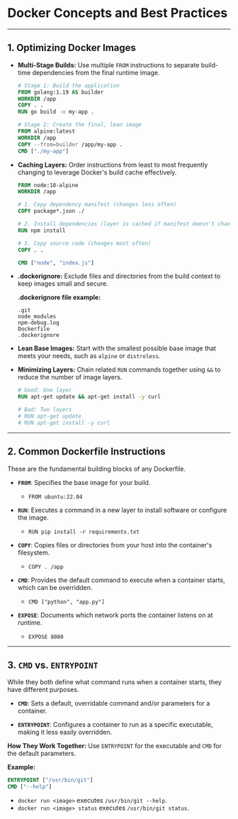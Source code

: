# Docker Concepts and Best Practices

---

## 1. Optimizing Docker Images

* **Multi-Stage Builds:** Use multiple `FROM` instructions to separate build-time dependencies from the final runtime image.

    ```dockerfile
    # Stage 1: Build the application
    FROM golang:1.19 AS builder
    WORKDIR /app
    COPY . .
    RUN go build -o my-app .

    # Stage 2: Create the final, lean image
    FROM alpine:latest
    WORKDIR /app
    COPY --from=builder /app/my-app .
    CMD ["./my-app"]
    ```

* **Caching Layers:** Order instructions from least to most frequently changing to leverage Docker's build cache effectively.

    ```dockerfile
    FROM node:18-alpine
    WORKDIR /app

    # 1. Copy dependency manifest (changes less often)
    COPY package*.json ./

    # 2. Install dependencies (layer is cached if manifest doesn't change)
    RUN npm install

    # 3. Copy source code (changes most often)
    COPY . .

    CMD ["node", "index.js"]
    ```

* **.dockerignore:** Exclude files and directories from the build context to keep images small and secure.

    **.dockerignore file example:**
    ```
    .git
    node_modules
    npm-debug.log
    Dockerfile
    .dockerignore
    ```

* **Lean Base Images:** Start with the smallest possible base image that meets your needs, such as `alpine` or `distroless`.

* **Minimizing Layers:** Chain related `RUN` commands together using `&&` to reduce the number of image layers.

    ```dockerfile
    # Good: One layer
    RUN apt-get update && apt-get install -y curl

    # Bad: Two layers
    # RUN apt-get update
    # RUN apt-get install -y curl
    ```

---

## 2. Common Dockerfile Instructions

These are the fundamental building blocks of any Dockerfile.

* **`FROM`**: Specifies the base image for your build.
    * `FROM ubuntu:22.04`

* **`RUN`**: Executes a command in a new layer to install software or configure the image.
    * `RUN pip install -r requirements.txt`

* **`COPY`**: Copies files or directories from your host into the container's filesystem.
    * `COPY . /app`

* **`CMD`**: Provides the default command to execute when a container starts, which can be overridden.
    * `CMD ["python", "app.py"]`

* **`EXPOSE`**: Documents which network ports the container listens on at runtime.
    * `EXPOSE 8080`

---

## 3. `CMD` vs. `ENTRYPOINT`

While they both define what command runs when a container starts, they have different purposes.

* **`CMD`**: Sets a default, overridable command and/or parameters for a container.

* **`ENTRYPOINT`**: Configures a container to run as a specific executable, making it less easily overridden.

**How They Work Together:**
Use `ENTRYPOINT` for the executable and `CMD` for the default parameters.

**Example:**

```dockerfile
ENTRYPOINT ["/usr/bin/git"]
CMD ["--help"]
```

* `docker run <image>` executes `/usr/bin/git --help`.
* `docker run <image> status` executes `/usr/bin/git status`.
